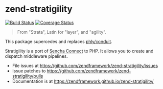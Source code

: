 # zend-stratigility

[![Build Status](https://secure.travis-ci.org/zendframework/zend-stratigility.svg?branch=master)](https://secure.travis-ci.org/zendframework/zend-stratigility)
[![Coverage Status](https://coveralls.io/repos/github/zendframework/zend-stratigility/badge.svg?branch=master)](https://coveralls.io/github/zendframework/zend-stratigility?branch=master)
> From "Strata", Latin for "layer", and "agility".

This package supercedes and replaces [phly/conduit](https://github.com/phly/conduit).

Stratigility is a port of [Sencha Connect](https://github.com/senchalabs/connect)
to PHP. It allows you to create and dispatch middleware pipelines.

- File issues at https://github.com/zendframework/zend-stratigility/issues
- Issue patches to https://github.com/zendframework/zend-stratigility/pulls
- Documentation is at https://zendframework.github.io/zend-stratigility/
